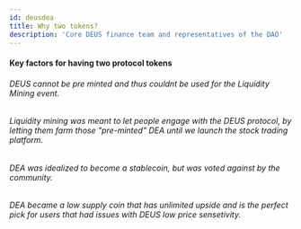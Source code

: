```yaml
---
id: deusdea
title: Why two tokens?
description: 'Core DEUS finance team and representatives of the DAO' 
---
```


#### Key factors for having two protocol tokens

###### DEUS cannot be pre minted and thus couldnt be used for the Liquidity Mining event.
###### Liquidity mining was meant to let people engage with the DEUS protocol, by letting them farm those "pre-minted" DEA until we launch the stock trading platform.
###### DEA was idealized to become a stablecoin, but was voted against by the community.
###### DEA became a low supply coin that has unlimited upside and is the perfect pick for users that had issues with DEUS low price sensetivity.




